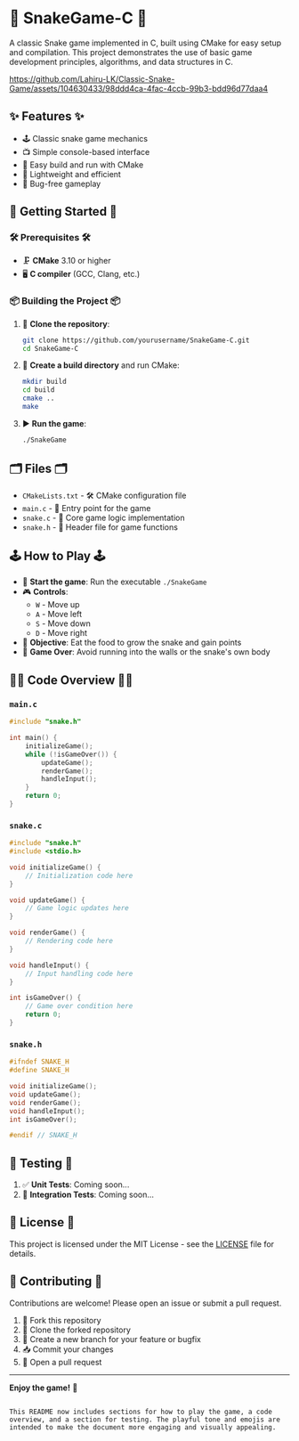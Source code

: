 # 🐍 SnakeGame-C 🐍

A classic Snake game implemented in C, built using CMake for easy setup and compilation. This project demonstrates the use of basic game development principles, algorithms, and data structures in C.

https://github.com/Lahiru-LK/Classic-Snake-Game/assets/104630433/98ddd4ca-4fac-4ccb-99b3-bdd96d77daa4


## ✨ Features ✨

- 🕹️ Classic snake game mechanics
- 📺 Simple console-based interface
- 🔧 Easy build and run with CMake
- 💾 Lightweight and efficient
- 🐛 Bug-free gameplay

## 🚀 Getting Started 🚀

### 🛠️ Prerequisites 🛠️

- 🗜️ **CMake** 3.10 or higher
- 🖥️ **C compiler** (GCC, Clang, etc.)

### 📦 Building the Project 📦

1. 🐙 **Clone the repository**:
    ```sh
    git clone https://github.com/yourusername/SnakeGame-C.git
    cd SnakeGame-C
    ```

2. 📂 **Create a build directory** and run CMake:
    ```sh
    mkdir build
    cd build
    cmake ..
    make
    ```

3. ▶️ **Run the game**:
    ```sh
    ./SnakeGame
    ```

## 🗂️ Files 🗂️

- `CMakeLists.txt` - 🛠️ CMake configuration file
- `main.c` - 🚪 Entry point for the game
- `snake.c` - 🧠 Core game logic implementation
- `snake.h` - 📜 Header file for game functions

## 🕹️ How to Play 🕹️

- 🏁 **Start the game**: Run the executable `./SnakeGame`
- 🎮 **Controls**:
  - `W` - Move up
  - `A` - Move left
  - `S` - Move down
  - `D` - Move right
- 🍏 **Objective**: Eat the food to grow the snake and gain points
- 🚫 **Game Over**: Avoid running into the walls or the snake's own body

## 👨‍💻 Code Overview 👨‍💻

### `main.c`
```c
#include "snake.h"

int main() {
    initializeGame();
    while (!isGameOver()) {
        updateGame();
        renderGame();
        handleInput();
    }
    return 0;
}
```

### `snake.c`
```c
#include "snake.h"
#include <stdio.h>

void initializeGame() {
    // Initialization code here
}

void updateGame() {
    // Game logic updates here
}

void renderGame() {
    // Rendering code here
}

void handleInput() {
    // Input handling code here
}

int isGameOver() {
    // Game over condition here
    return 0;
}
```

### `snake.h`
```c
#ifndef SNAKE_H
#define SNAKE_H

void initializeGame();
void updateGame();
void renderGame();
void handleInput();
int isGameOver();

#endif // SNAKE_H
```

## 🧪 Testing 🧪

1. ✅ **Unit Tests**: Coming soon...
2. 🧩 **Integration Tests**: Coming soon...

## 📄 License 📄

This project is licensed under the MIT License - see the [LICENSE](LICENSE) file for details.

## 🤝 Contributing 🤝

Contributions are welcome! Please open an issue or submit a pull request.

1. 🍴 Fork this repository
2. 👯 Clone the forked repository
3. 🌱 Create a new branch for your feature or bugfix
4. 📥 Commit your changes
5. 🔀 Open a pull request

---

**Enjoy the game!** 🎉
```

This README now includes sections for how to play the game, a code overview, and a section for testing. The playful tone and emojis are intended to make the document more engaging and visually appealing.
